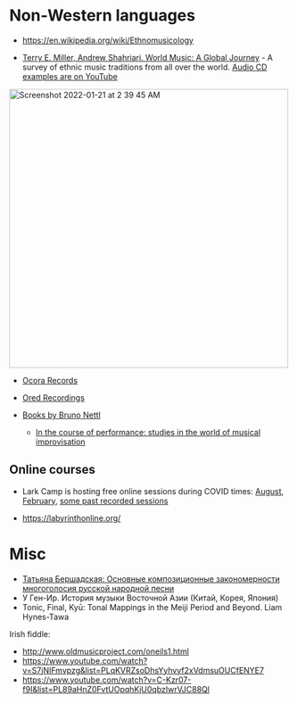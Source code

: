 Non-Western languages
===

- https://en.wikipedia.org/wiki/Ethnomusicology

- [Terry E. Miller, Andrew Shahriari. World Music: A Global Journey](https://amzn.to/3KuLTOx) - A survey of ethnic music traditions from all over the world. [Audio CD examples are on YouTube](https://www.youtube.com/results?search_query=world+music+global+journey)

<img width="500" alt="Screenshot 2022-01-21 at 2 39 45 AM" src="https://user-images.githubusercontent.com/1491908/150439427-5aa4205a-8958-46d8-b381-da5f57ca3814.png">

- [Ocora Records](https://www.youtube.com/results?search_query=ocora)

- [Ored Recordings](https://oredrecordings.bandcamp.com/)

- [Books by Bruno Nettl](https://en.wikipedia.org/wiki/Bruno_Nettl#Selected_publications)
  - [In the course of performance: studies in the world of musical improvisation](https://archive.org/details/incourseofperfor0000unse/mode/2up)

Online courses
---

- Lark Camp is hosting free online sessions during COVID times: [August](https://www.larkcamp.org/lark-online-workshops/), [February](https://www.larkcamp.org/virtual-lark/), [some past recorded sessions](https://www.youtube.com/c/LarkTraditionalArts/videos)

- https://labyrinthonline.org/



Misc
===

- [Татьяна Бершадская: Основные композиционные закономерности многоголосия русской народной песни](https://www.labirint.ru/books/806608/)
- У Ген-Ир. История музыки Восточной Азии (Китай, Корея, Япония)
- Tonic, Final, Kyū: Tonal Mappings in the Meiji Period and Beyond. Liam Hynes-Tawa

Irish fiddle:
- http://www.oldmusicproject.com/oneils1.html
- https://www.youtube.com/watch?v=S7jNIFmvpzg&list=PLqKVRZsoDhsYyhvyf2xVdmsuOUCfENYE7
- https://www.youtube.com/watch?v=C-Kzr07-f9I&list=PL89aHnZ0FvtUOpqhKjU0qbzIwrVJC88Ql


